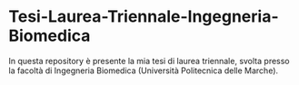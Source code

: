 # Tesi-Laurea-Triennale-Ingegneria-Biomedica
In questa repository è presente la mia tesi di laurea triennale, svolta presso la facoltà di Ingegneria Biomedica (Università Politecnica delle Marche).
